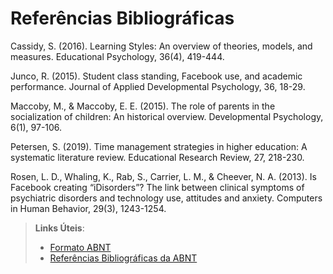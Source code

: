 # Referências Bibliográficas

Cassidy, S. (2016). Learning Styles: An overview of theories, models, and measures. Educational Psychology, 36(4), 419-444.

Junco, R. (2015). Student class standing, Facebook use, and academic performance. Journal of Applied Developmental Psychology, 36, 18-29.

Maccoby, M., & Maccoby, E. E. (2015). The role of parents in the socialization of children: An historical overview. Developmental Psychology, 6(1), 97-106.

Petersen, S. (2019). Time management strategies in higher education: A systematic literature review. Educational Research Review, 27, 218-230.

Rosen, L. D., Whaling, K., Rab, S., Carrier, L. M., & Cheever, N. A. (2013). Is Facebook creating “iDisorders”? The link between clinical symptoms of psychiatric disorders and technology use, attitudes and anxiety. Computers in Human Behavior, 29(3), 1243-1254.


> **Links Úteis**:
> - [Formato ABNT](https://www.normastecnicas.com/abnt/)
> - [Referências Bibliográficas da ABNT](https://comunidade.rockcontent.com/referencia-bibliografica-abnt/)
